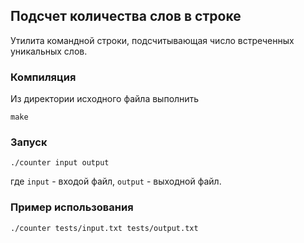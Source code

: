## Подсчет количества слов в строке

Утилита командной строки, подсчитывающая число встреченных уникальных слов.

### Компиляция

Из директории исходного файла выполнить

    make

### Запуск

    ./counter input output

где `input` - входой файл, `output` - выходной файл.

### Пример использования
    ./counter tests/input.txt tests/output.txt
